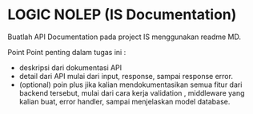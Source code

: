 # LOGIC NOLEP (IS Documentation)
Buatlah API Documentation pada project IS menggunakan readme MD.

Point Point penting dalam tugas ini :
- deskripsi dari dokumentasi API
- detail dari API mulai dari input, response, sampai response error.
- (optional) poin plus jika kalian mendokumentasikan semua fitur dari backend tersebut, mulai dari cara kerja validation , middleware yang kalian buat, error handler, sampai menjelaskan model database.